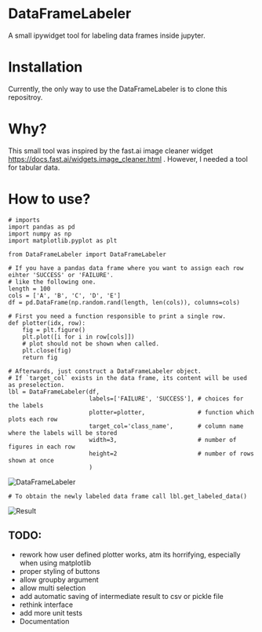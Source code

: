 # DataFrameLabeler
A small ipywidget tool for labeling data frames inside jupyter.

# Installation

Currently, the only way to use the DataFrameLabeler is to clone this repositroy.

# Why?

This small tool was inspired by the fast.ai image cleaner widget https://docs.fast.ai/widgets.image_cleaner.html .
However, I needed a tool for tabular data.

# How to use?

```
# imports
import pandas as pd
import numpy as np
import matplotlib.pyplot as plt

from DataFrameLabeler import DataFrameLabeler

# If you have a pandas data frame where you want to assign each row eihter 'SUCCESS' or 'FAILURE'.
# like the following one.
length = 100
cols = ['A', 'B', 'C', 'D', 'E']
df = pd.DataFrame(np.random.rand(length, len(cols)), columns=cols)

# First you need a function responsible to print a single row.
def plotter(idx, row):
    fig = plt.figure()
    plt.plot([i for i in row[cols]])
    # plot should not be shown when called.
    plt.close(fig)
    return fig
    
# Afterwards, just construct a DataFrameLabeler object.
# If `target_col` exists in the data frame, its content will be used as preselection.
lbl = DataFrameLabeler(df,
                       labels=['FAILURE', 'SUCCESS'], # choices for the labels
                       plotter=plotter,               # function which plots each row
                       target_col='class_name',       # column name where the labels will be stored
                       width=3,                       # number of figures in each row
                       height=2                       # number of rows shown at once
                       )
```
![DataFrameLabeler](images/screenshot_lbl.png)
```
# To obtain the newly labeled data frame call lbl.get_labeled_data()
```
![Result](images/screenshot_res.png)

## TODO:
* rework how user defined plotter works, atm its horrifying, especially when
  using matplotlib
* proper styling of buttons
* allow groupby argument
* allow multi selection
* add automatic saving of intermediate result to csv or pickle file
* rethink interface
* add more unit tests
* Documentation
